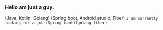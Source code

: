 ### Hello am just a guy. 

(Java, Kotlin, Golang) (Spring boot, Android studio, Fiber)
```I am currently looking for a job (Spring boot)(golang fiber)```

